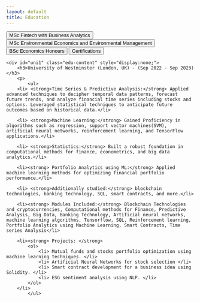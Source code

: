 ```yaml
---
layout: default
title: Education
---
```


<div id="education-container">
    <button class="edu-btn" onclick="toggleEducation('uni1')">MSc Fintech with Business Analytics</button>
    <button class="edu-btn" onclick="toggleEducation('uni2')">MSc Environmental Economics and Environmental Management</button>
    <button class="edu-btn" onclick="toggleEducation('uni3')">BSc Economics Honours</button>
    <button class="edu-btn" onclick="toggleEducation('cert')">Certifications</button>

    <div id="uni1" class="edu-content" style="display:none;">
        <h3>University of Westminster (London, UK) - (Sep 2022 - Sep 2023)</h3>
        <p>
            <ul>
        <li> <strong>Time Series & Predictive Analysis:</strong> Applied advanced techniques to decipher temporal data patterns, forecast future trends, and analyze financial time series including stocks and options. Leveraged statistical techniques to anticipate future outcomes based on historical data.</li>
        
        <li> <strong>Machine Learning:</strong> Gained Proficiency in algorithms such as regression, support vector machines(SVM), artificial neural networks, reinforcement learning, and TensorFlow applications.</li>
        
        <li> <strong>Statistics:</strong> Built a robust foundation in computational methods for finance, econometrics, and big data analytics.</li>
        
        <li><strong> Portfolio Analytics using ML:</strong> Applied machine learning methods for optimizing financial portfolio performance.</li>
        
        <li> <strong>Additionally studied:</strong> blockchain technologies, banking technology, SQL, smart contracts, and more.</li>
        
        <li><strong> Modules Included:</strong> Blockchain Technologies and cryptocurrencies, Computational methods for Finance, Predictive Analysis, Big Data, Banking Technology, Artificial neural networks, machine learning algorithms, Tensorflow, SQL, Reinforcement learning, Portfolio Analytics using Machine Learning, Smart Contracts, Time series Analysis</li>
        
        <li><strong> Projects: </strong>
            <ol>
                <li> Mutual funds and stocks portfolio optimization using machine learning techniques. </li>
                <li> Artificial Neural Networks for stock selection </li>
                <li> Smart contract development for a business idea using Solidity. </li>
                <li> ESG sentiment analysis using NLP. </li>
            </ol> 
        </li>
            </ul>
            
</p>
    </div>
    <div id="uni2" class="edu-content" style="display:none;">
        <h3>University of York (York, UK) - (Sep 2019 - Jan 2021)</h3>
        <p>
            <ul>
                <li>Focused on Environmental Economics and Climate Science, with studies in Environmental Impact Assessment and Governance.</li>
<li>Developed expertise in Statistical Analysis for environmental research and concepts in Natural Resource Economics.</li>
<li>Modules included: Applied Environmental Economics, Environment Impact Assessment, Environmental Governance, Statistical Methods and
Research skills, Natural Resource Economics, Welfare Economics.</li>
<li>Dissertation: “Disaster Preparedness- A Case Study on Flash floods in Barranquilla”</li>
            </ul>
        </p>
            
    </div>
    <div id="uni3" class="edu-content" style="display:none;">
        <h3>Symbiosis School of Economics (Pune, India) - (Jun 2015 — Jun 2018)</h3>
        <p>
            <ul>
            <li>Modules included: Financial Management, Portfolio Management, Econometrics, Macroeconomics, Environmental Economics</li>
            <li>Dissertation: “Syrian Refugee Crisis and its Economic Impacts”</li>
            </ul>
    </div>
    <div id="cert" class="edu-content" style="display:none;">
        <h3>Official and Online certifications</h3>
        <p>
            <ul>
           <li><a href="https://courses.edx.org/certificates/e7e7db74245a4f3597e20fdcd97000ee">Unlocking Investment and Finance in Emerging Markets and Developing Economies (EMDEs) by World Bank</a></li>
           <li><a href="https://www.udemy.com/course/machinelearning/">Machine Learning A-Z: AI, Python & R (Udemy)</a></li>
           <li><a href="https://www.udemy.com/course/100-days-of-code/">100 Days of Code: The Complete Python Pro Bootcamp (Udemy)</a></li>
           <li><a href="https://www.udemy.com/course/time-series-analysis/">Time Series Analysis, Forecasting, and Machine Learning (Udemy)</a></li>
           <li><a href="https://www.udemy.com/course/numpy-python/">Deep Learning Prerequisites: The Numpy Stack in Python V2 (Udemy)</a><li>
           <li><a href="https://www.udemy.com/course/linear-regression-with-artificial-neural-network/">Artificial Neural Network for Regression (Udemy)</a></li>
            </ul>
        </p>
    </div>
</div>
